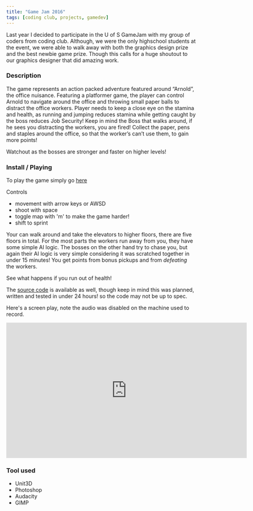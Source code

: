 ```yaml
---
title: "Game Jam 2016"
tags: [coding club, projects, gamedev]
---
```


Last year I decided to participate in the U of S GameJam with my group of coders from coding club. Although, we were the only highschool students at the event, we were able to walk away with both the graphics design prize and the best newbie game prize. Though this calls for a huge shoutout to our graphics designer that did amazing work.


### Description
The game represents an action packed adventure featured around “Arnold”, the office nuisance. Featuring a platformer game, the player can control Arnold to navigate around the office and throwing small paper balls to distract the office workers. Player needs to keep a close eye on the stamina and health, as running and jumping reduces stamina while getting caught by the boss reduces Job Security! Keep in mind the Boss that walks around, if he sees you distracting the workers, you are fired! Collect the paper, pens and staples around the office, so that the worker’s can’t use them, to gain more points!

Watchout as the bosses are stronger and faster on higher levels!

### Install / Playing
To play the game simply go [here](https://z3t0.github.io/gamejam)

Controls

- movement with arrow keys or AWSD
- shoot with space
- toggle map with 'm' to make the game harder!
- shift to sprint

Your can walk around and take the elevators to higher floors, there are five floors in total. For the most parts the workers run away from you, they have some simple AI logic. The bosses on the other hand try to chase you, but again their AI logic is very simple considering it was scratched together in under 15 minutes! You get points from bonus pickups and from *defeating* the workers.

See what happens if you run out of health!

The [source code](https://github.com/z3t0/gamejam) is available as well, though keep in mind this was planned, written and tested in under 24 hours! so the code may not be up to spec.

Here's a screen play, note the audio was disabled on the machine used to record.

<iframe width="640" height="360" src="https://www.youtube.com/embed/xZOmbuwYWYg" frameborder="0" allowfullscreen></iframe>


### Tool used

- Unit3D
- Photoshop
- Audacity
- GIMP
